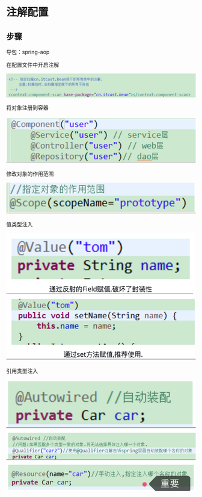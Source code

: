 # 注解配置

## 步骤

导包：spring-aop

在配置文件中开启注解

![](../../../.gitbook/assets/image%20%28126%29.png)

将对象注册到容器

![](../../../.gitbook/assets/image%20%28114%29.png)

修改对象的作用范围

![](../../../.gitbook/assets/image%20%28140%29.png)

值类型注入

![](../../../.gitbook/assets/image%20%2846%29.png)

引用类型注入 

![](../../../.gitbook/assets/image%20%28113%29.png)



